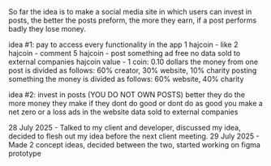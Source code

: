 


So far the idea is to make a social media site in which users can invest in posts, the better the posts preform, the more they earn, if a post performs badly they lose money. 

idea #1:
    pay to access every functionality in the app
    1 hajcoin - like
    2 hajcoin - comment
    5 hajcoin - post something
    ad free
    no data sold to external companies
    hajcoin value - 1 coin: 0.10 dollars 
    the money from one post is divided as follows: 60% creator, 30% website, 10% charity
    posting something the money is divided as follows: 60% website, 40% charity

idea #2:
    invest in posts (YOU DO NOT OWN POSTS)
    better they do the more money they make
    if they dont do good or dont do as good you make a net zero or a loss
    ads in the website
    data sold to external companies


28 July 2025 - Talked to my client and developer, discussed my idea, decided to flesh out my idea before the next client meeting.
29 July 2025 - Made 2 concept ideas, decided between the two, started working on figma prototype
